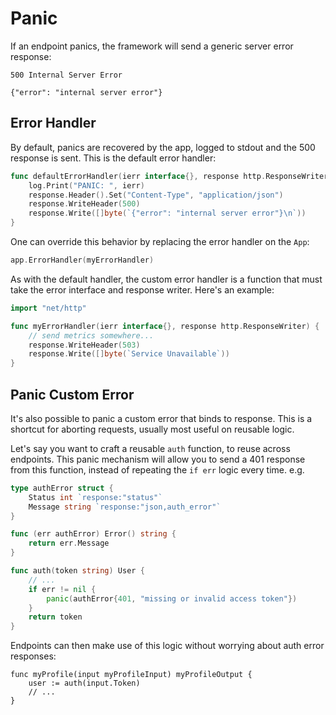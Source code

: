 # Panic

If an endpoint panics, the framework will send a generic server error response:

```
500 Internal Server Error

{"error": "internal server error"}
```

## Error Handler

By default, panics are recovered by the app, logged to stdout and the 500 response is sent. This is the default error handler:

```go
func defaultErrorHandler(ierr interface{}, response http.ResponseWriter) {
    log.Print("PANIC: ", ierr)
    response.Header().Set("Content-Type", "application/json")
    response.WriteHeader(500)
    response.Write([]byte(`{"error": "internal server error"}\n`))
}
```

One can override this behavior by replacing the error handler on the `App`:

```go
app.ErrorHandler(myErrorHandler)
```

As with the default handler, the custom error handler is a function that must take the error interface and response writer. Here's an example:

```go
import "net/http"

func myErrorHandler(ierr interface{}, response http.ResponseWriter) {
    // send metrics somewhere...
    response.WriteHeader(503)
    response.Write([]byte(`Service Unavailable`))
}
```


## Panic Custom Error

It's also possible to panic a custom error that binds to response. This is a shortcut for aborting requests, usually most useful on reusable logic.

Let's say you want to craft a reusable `auth` function, to reuse across endpoints. This panic mechanism will allow you to send a 401 response from this function, instead of repeating the `if err` logic every time. e.g.

```go
type authError struct {
    Status int `response:"status"`
    Message string `response:"json,auth_error"`
}

func (err authError) Error() string {
    return err.Message
}

func auth(token string) User {
    // ...
    if err != nil {
        panic(authError{401, "missing or invalid access token"})
    }
    return token
}
```

Endpoints can then make use of this logic without worrying about auth error responses:

```
func myProfile(input myProfileInput) myProfileOutput {
    user := auth(input.Token)
    // ...
}
```
